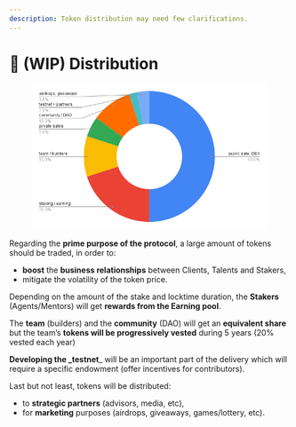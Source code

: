 ```yaml
---
description: Token distribution may need few clarifications.
---
```


# 🚧 (WIP) Distribution

<figure><img src="../../../.gitbook/assets/chart_token_distribution.png" alt=""><figcaption></figcaption></figure>

Regarding the **prime purpose of the protocol**, a large amount of tokens should be traded, in order to:

* **boost** the **business relationships** between Clients, Talents and Stakers,
* mitigate the volatility of the token price.

Depending on the amount of the stake and locktime duration, the **Stakers** (Agents/Mentors) will get **rewards from the Earning pool**.

The **team** (builders) and the **community** (DAO) will get an **equivalent share** but the team’s **tokens will be progressively vested** during 5 years (20% vested each year)

**Developing the \_testnet**\_ will be an important part of the delivery which will require a specific endowment (offer incentives for contributors).

Last but not least, tokens will be distributed:

* to **strategic partners** (advisors, media, etc),
* for **marketing** purposes (airdrops, giveaways, games/lottery, etc).
